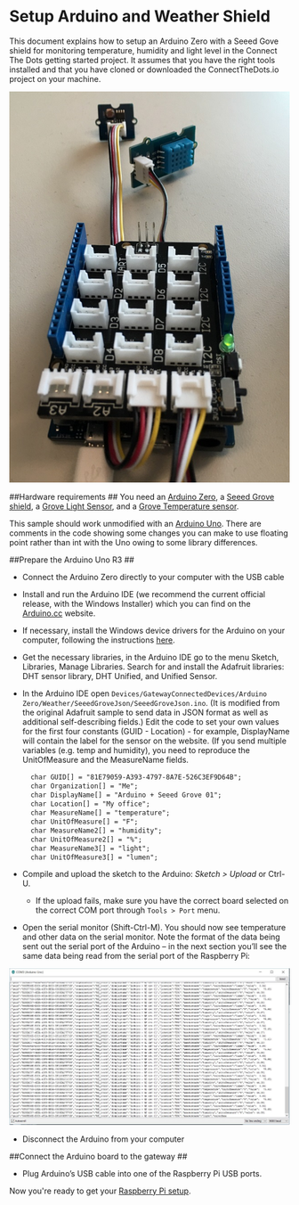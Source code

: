 # Setup Arduino and Weather Shield #
This document explains how to setup an Arduino Zero with a Seeed Gove shield for monitoring temperature, humidity and light level in the Connect The Dots getting started project. It assumes that you have the right tools installed and that you have cloned or downloaded the ConnectTheDots.io project on your machine.

![](ArduinoGroveShield.jpg)

##Hardware requirements ##
You need an [Arduino Zero](https://www.arduino.cc/en/Main/ArduinoBoardZero), a [Seeed Grove shield](http://www.seeedstudio.com/wiki/Grove_-_Base_Shield), a [Grove Light Sensor](http://www.seeedstudio.com/wiki/Grove_-_Light_Sensor), and a [Grove Temperature sensor](http://www.seeedstudio.com/wiki/Grove_-_Temperature_and_Humidity_Sensor).

This sample should work unmodified with an [Arduino Uno](https://www.arduino.cc/en/Main/ArduinoBoardUno). There are comments in the code showing some changes you can make to use floating point rather than int with the Uno owing to some library differences.


##Prepare the Arduino Uno R3 ##

* Connect the Arduino Zero directly to your computer with the USB cable
* Install and run the Arduino IDE (we recommend the current official release, with the Windows Installer) which you can find on the [Arduino.cc](http://arduino.cc/en/Main/Software) website.
* If necessary, install the Windows device drivers for the Arduino on your computer, following the instructions [here](http://arduino.cc/en/Guide/Windows#toc4).
* Get the necessary libraries, in the Arduino IDE go to the menu Sketch, Libraries, Manage Libraries. Search for and install the Adafruit libraries: DHT sensor library, DHT Unified, and Unified Sensor.
* In the Arduino IDE open `Devices/GatewayConnectedDevices/Arduino Zero/Weather/SeeedGroveJson/SeeedGroveJson.ino`. (It is modified from the original Adafruit sample to send data in JSON format as well as additional self-describing fields.) Edit the code to set your own values for the first four constants (GUID - Location) - for example, DisplayName will contain the label for the sensor on the website. (If you send multiple variables (e.g. temp and humidity), you need to reproduce the UnitOfMeasure and the MeasureName fields.
   
		char GUID[] = "81E79059-A393-4797-8A7E-526C3EF9D64B";
		char Organization[] = "Me";
		char DisplayName[] = "Arduino + Seeed Grove 01";
		char Location[] = "My office";
		char MeasureName[] = "temperature";
		char UnitOfMeasure[] = "F";
		char MeasureName2[] = "humidity";
		char UnitOfMeasure2[] = "%";
		char MeasureName3[] = "light";
		char UnitOfMeasure3[] = "lumen";

* Compile and upload the sketch to the Arduino: *Sketch > Upload* or Ctrl-U. 
	* If the upload fails, make sure you have the correct board selected on the correct COM port through `Tools > Port` menu.
* Open the serial monitor (Shift-Ctrl-M). You should now see temperature and other data on the serial monitor. Note the format of the data being sent out the serial port of the Arduino – in the next section you’ll see the same data being read from the serial port of the Raspberry Pi:

![](ArduinoCOMCapture.jpg)

* Disconnect the Arduino from your computer

##Connect the Arduino board to the gateway ##

* Plug Arduino’s USB cable into one of the Raspberry Pi USB ports.

Now you're ready to get your [Raspberry Pi setup](../../../../Gateways/GatewayService/RaspberryPi-Gateway-setup.md).